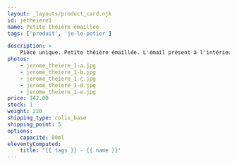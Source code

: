 ```yaml
---
layout: _layouts/product_card.njk
id: jetheiere1
name: Petite théière émaillée
tags: ['produit', 'je-le-potier']

description: >
    Pièce unique. Petite théière émaillée. L'émail présent à l'intérieur, confère à cette théière une certaine polyvalence. La verse et rapide et fluide.
photos:
    - jerome_theiere_1-a.jpg
    - jerome_theiere_1-b.jpg
    - jerome_theiere_1-c.jpg
    - jerome_theiere_1-d.jpg
    - jerome_theiere_1-e.jpg
price: 142.00
stock: 1
weight: 220
shipping_type: colis_base
shipping_point: 5
options:
    capacité: 80ml
eleventyComputed:
    title: '{{ tags }} - {{ name }}'
---
```

